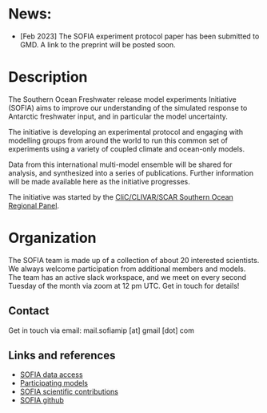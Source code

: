 # News:

- [Feb 2023] The SOFIA experiment protocol paper has been submitted to GMD. A link to the preprint will be posted soon.

# Description

The Southern Ocean Freshwater release model experiments Initiative (SOFIA) aims
to improve our understanding of the simulated response to Antarctic freshwater
input, and in particular the model uncertainty. 

The initiative is developing an experimental protocol and engaging with modelling
groups from around the world to run this common set of experiments using a variety
of coupled climate and ocean-only models.

Data from this international multi-model ensemble will be shared for analysis, and
synthesized into a series of publications. Further
information will be made available here as the
initiative progresses.


The initiative was started by the 
[CliC/CLIVAR/SCAR Southern Ocean Regional Panel](https://www.clivar.org/clivar-panels/southern).

# Organization

The SOFIA team is made up of a collection of about 20 interested scientists. We always welcome participation from additional members and models. 
The team has an active slack workspace, and we meet on every second Tuesday of the month via zoom at 12 pm UTC. Get in touch
for details!

Contact
-------
Get in touch via email: 
mail.sofiamip [at] gmail [dot] com

Links and references
--------------------
- [SOFIA data access](./data-access.html)
- [Participating models](./participating-models.html)
- [SOFIA scientific contributions](./contributions.html)
- [SOFIA github](https://github.com/sofiamip)


